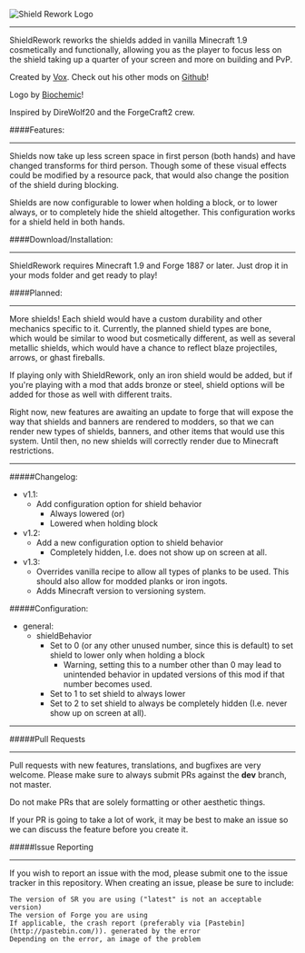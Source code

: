 ![Shield Rework Logo](https://raw.githubusercontent.com/VoxMods/ShieldRework/dev/img/ShieldRework.png)

-------------------------

ShieldRework reworks the shields added in vanilla Minecraft 1.9 cosmetically and functionally, allowing you as the player to focus less on the shield taking up a quarter of your screen and more on building and PvP.

Created by [Vox](https://github.com/WardBenjamin). Check out his other mods on [Github](https://github.com/VoxMods)!

Logo by [Biochemic](https://github.com/TheBiochemic)!

Inspired by DireWolf20 and the ForgeCraft2 crew.

####Features:

---------------------------

Shields now take up less screen space in first person (both hands) and have changed transforms for third person. Though some of these visual effects could be modified by a resource pack, that would also change the position of the shield during blocking.

Shields are now configurable to lower when holding a block, or to lower always, or to completely hide the shield altogether. This configuration works for a shield held in both hands.

####Download/Installation:

-----------------------

ShieldRework requires Minecraft 1.9 and Forge 1887 or later. Just drop it in your mods folder and get ready to play!

####Planned:

---------------------------

More shields! Each shield would have a custom durability and other mechanics specific to it. Currently, the planned shield types are bone, which would be similar to wood but cosmetically different, as well as several metallic shields, which would have a chance to reflect blaze projectiles, arrows, or ghast fireballs.

If playing only with ShieldRework, only an iron shield would be added, but if you're playing with a mod that adds bronze or steel, shield options will be added for those as well with different traits.

Right now, new features are awaiting an update to forge that will expose the way that shields and banners are rendered to modders, so that we can render new types of shields, banners, and other items that would use this system. Until then, no new shields will correctly render due to Minecraft restrictions.

----------------------------

#####Changelog:
 - v1.1:
     - Add configuration option for shield behavior
         - Always lowered (or)
         - Lowered when holding block
 - v1.2:
     - Add a new configuration option to shield behavior
         - Completely hidden, I.e. does not show up on screen at all.
 - v1.3:
     - Overrides vanilla recipe to allow all types of planks to be used. This should also allow for modded planks or iron ingots.
     - Adds Minecraft version to versioning system.

#####Configuration:
 - general:
     - shieldBehavior
         - Set to 0 (or any other unused number, since this is default) to set shield to lower only when holding a block
             - Warning, setting this to a number other than 0 may lead to unintended behavior in updated versions of this mod if that number becomes used.
         - Set to 1 to set shield to always lower
         - Set to 2 to set shield to always be completely hidden (I.e. never show up on screen at all).

--------------------------------

#####Pull Requests

--------------------

Pull requests with new features, translations, and bugfixes are very welcome. Please make sure to always submit PRs against the **dev** branch, not master.

Do not make PRs that are solely formatting or other aesthetic things.

If your PR is going to take a lot of work, it may be best to make an issue so we can discuss the feature before you create it.

#####Issue Reporting

----------------------

If you wish to report an issue with the mod, please submit one to the issue tracker in this repository.  When creating an
issue, please be sure to include:

    The version of SR you are using ("latest" is not an acceptable version)
    The version of Forge you are using
    If applicable, the crash report (preferably via [Pastebin](http://pastebin.com/)). generated by the error
    Depending on the error, an image of the problem